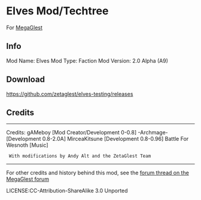 # Elves Mod/Techtree

For [MegaGlest](https://megaglest.org)

## Info

Mod Name: Elves
Mod Type: Faction
Mod Version: 2.0 Alpha (A9)

## Download

https://github.com/zetaglest/elves-testing/releases

## Credits

------------------

Credits: gAMeboy [Mod Creator/Development 0-0.8]
	 -Archmage- [Development 0.8-2.0A]
	 MirceaKitsune [Development 0.8-0.96]
	 Battle For Wesnoth [Music]

	 With modifications by Andy Alt and the ZetaGlest Team

------------------

For other credits and history behind this mod, see the [forum thread on
the MegaGlest
forum](https://forum.megaglest.org/index.php?topic=3944.0)

LICENSE:CC-Attribution-ShareAlike 3.0 Unported
